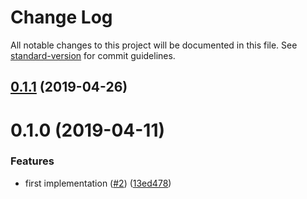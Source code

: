 # Change Log

All notable changes to this project will be documented in this file. See [standard-version](https://github.com/conventional-changelog/standard-version) for commit guidelines.

<a name="0.1.1"></a>
## [0.1.1](https://github.com/ipfs-shipyard/js-did-ipid/compare/v0.1.0...v0.1.1) (2019-04-26)



<a name="0.1.0"></a>
# 0.1.0 (2019-04-11)


### Features

* first implementation ([#2](https://github.com/ipfs-shipyard/js-did-ipid/issues/2)) ([13ed478](https://github.com/ipfs-shipyard/js-did-ipid/commit/13ed478))
